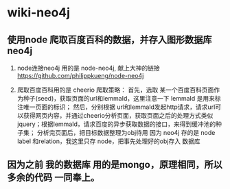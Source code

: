 # wiki-neo4j

## 使用node 爬取百度百科的数据，并存入图形数据库 neo4j
1. node连接neo4j 用的是 node-neo4j,
  献上大神的链接  https://github.com/philippkueng/node-neo4j
  
2. 爬取百度百科用的是 cheerio
  爬取策略：
  首先，选取 某一个百度百科页面作为种子(seed)，获取页面的url和lemmaId，这里注意一下 lemmaId 是用来标注唯一页面的标识；
  然后，分别根据 url和lemmaId发起http请求，请求url可以获得网页内容，并通过cheerio分析页面，获取页面之后的处理方式类似jquery；根据lemmaId，请求百度的异步获取数据的接口，来得到缓冲池的种子集；
  分析完页面后，把目标数据整理为obj待用
  因为 neo4j 存的是 node label 和relation，我这里只存 node，把事先处理好的obj存入 数据库
  
##  因为之前 我的数据库 用的是mongo，原理相同，所以多余的代码 一同奉上。
